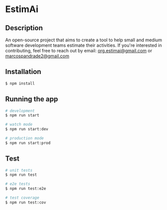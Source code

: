 # EstimAi

## Description

An open-source project that aims to create a tool to help small and medium software development teams estimate their activities. If you're interested in contributing, feel free to reach out by email: org.estimai@gmail.com or marcospandrade2@gmail.com

## Installation

```bash
$ npm install
```

## Running the app

```bash
# development
$ npm run start

# watch mode
$ npm run start:dev

# production mode
$ npm run start:prod
```

## Test

```bash
# unit tests
$ npm run test

# e2e tests
$ npm run test:e2e

# test coverage
$ npm run test:cov
```
